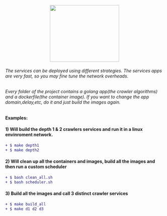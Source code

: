 <p align="center">
  <img width="220" height="180" src="http://pliutau.com/godocker.png">
</p>

###### The services can be deployed using different strategies. The services apps are very fast, so you may fine tune the network overheads.
###### Every folder of the project contains a golang app(the crawler algorithms) and a dockerfile(the container image). If you want to change the app domain,delay,etc, do it and just build the images again.

#### Examples:
#### 1) Will build the depth 1 & 2 crawlers services and run it in a linux envinroment network. 
```diff
+ $ make depth1
+ $ make depth2
 ```
#### 2) Will clean up all the containers and images, build all the images and then run a custom scheduler
```diff
+ $ bash clean_all.sh
+ $ bash scheduler.sh
 ```
#### 3) Build all the images and call 3 distinct crawler services 
```diff
+ $ make build_all
+ $ make d1 d2 d3
```
